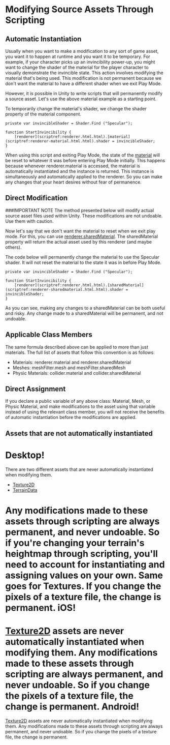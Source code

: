 Modifying Source Assets Through Scripting
=========================================


Automatic Instantiation
-----------------------

Usually when you want to make a modification to any sort of game asset, you want it to happen at runtime and you want it to be temporary.  For example, if your character picks up an invincibility power-up, you might want to change the <span class=keyword>shader</span> of the <span class=keyword>material</span> for the player character to visually demonstrate the invincible state.  This action involves modifying the material that's being used.  This modification is not permanent because we don't want the material to have a different shader when we exit <span class=keyword>Play Mode</span>.

However, it is possible in Unity to write scripts that will permanently modify a source asset.  Let's use the above material example as a starting point.

To temporarily change the material's shader, we change the <span class=component>shader</span> property of the <span class=component>material</span> component.

	private var invincibleShader = Shader.Find ("Specular");

	function StartInvincibility {
		[renderer](scriptref:renderer.html.html).[material](scriptref:renderer-material.html.html).shader = invincibleShader;
	}

When using this script and exiting Play Mode, the state of the <span class=component>[material](scriptref:material.html.html)</span> will be reset to whatever it was before entering Play Mode initially. This happens because whenever renderer.material is accessed, the material is automatically instantiated and the instance is returned.  This instance is simultaneously and automatically applied to the renderer.  So you can make any changes that your heart desires without fear of permanence.


Direct Modification
-------------------


###IMPORTANT NOTE
The method presented below will modify actual source asset files used within Unity. These modifications are not undoable. Use them with caution.

Now let's say that we don't want the material to reset when we exit play mode.  For this, you can use [renderer.sharedMaterial](scriptref:renderer-sharedmaterial.html.html).  The sharedMaterial property will return the actual asset used by this renderer (and maybe others).

The code below will permanently change the material to use the Specular shader.  It will not reset the material to the state it was in before Play Mode.

	private var invincibleShader = Shader.Find ("Specular");

	function StartInvincibility {
		[renderer](scriptref:renderer.html.html).[sharedMaterial](scriptref:renderer-sharedmaterial.html.html).shader = invincibleShader;
	}

As you can see, making any changes to a sharedMaterial can be both useful and risky.  Any change made to a sharedMaterial will be permanent, and not undoable.


Applicable Class Members
------------------------


The same formula described above can be applied to more than just materials.  The full list of assets that follow this convention is as follows:

* Materials: renderer.material and renderer.sharedMaterial
* Meshes: meshFilter.mesh and meshFilter.sharedMesh
* Physic Materials: collider.material and collider.sharedMaterial


Direct Assignment
-----------------


If you declare a public variable of any above class: Material, Mesh, or Physic Material, and make modifications to the asset using that variable instead of using the relevant class member, you will not receive the benefits of automatic instantiation before the modifications are applied.

Assets that are not automatically instantiated
----------------------------------------------

Desktop!
========

There are two different assets that are never automatically instantiated when modifying them.

* [Texture2D](scriptref:texture2d.html.html)
* [TerrainData](scriptref:terraindata.html.html)

Any modifications made to these assets through scripting are always permanent, and never undoable.  So if you're changing your terrain's heightmap through scripting, you'll need to account for instantiating and assigning values on your own.  Same goes for Textures.  If you change the pixels of a texture file, the change is permanent.
iOS!
====

[Texture2D](scriptref:texture2d.html.html) assets are never automatically instantiated when modifying them. Any modifications made to these assets through scripting are always permanent, and never undoable.  So if you change the pixels of a texture file, the change is permanent.
Android!
========

[Texture2D](scriptref:texture2d.html.html) assets are never automatically instantiated when modifying them. Any modifications made to these assets through scripting are always permanent, and never undoable.  So if you change the pixels of a texture file, the change is permanent.
